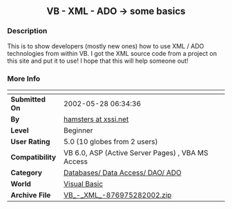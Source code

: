 ﻿<div align="center">

## VB \- XML \- ADO \-\> some basics


</div>

### Description

This is to show developers (mostly new ones) how to use XML / ADO technologies from within VB. I got the XML source code from a project on this site and put it to use! I hope that this will help someone out!
 
### More Info
 


<span>             |<span>
---                |---
**Submitted On**   |2002-05-28 06:34:36
**By**             |[hamsters at xssi\.net](https://github.com/Planet-Source-Code/PSCIndex/blob/master/ByAuthor/hamsters-at-xssi-net.md)
**Level**          |Beginner
**User Rating**    |5.0 (10 globes from 2 users)
**Compatibility**  |VB 6\.0, ASP \(Active Server Pages\) , VBA MS Access
**Category**       |[Databases/ Data Access/ DAO/ ADO](https://github.com/Planet-Source-Code/PSCIndex/blob/master/ByCategory/databases-data-access-dao-ado__1-6.md)
**World**          |[Visual Basic](https://github.com/Planet-Source-Code/PSCIndex/blob/master/ByWorld/visual-basic.md)
**Archive File**   |[VB\_\-\_XML\_\-876975282002\.zip](https://github.com/Planet-Source-Code/hamsters-at-xssi-net-vb-xml-ado-some-basics__1-35072/archive/master.zip)








